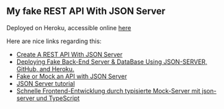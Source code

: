 
## My fake REST API With JSON Server

Deployed on Heroku, accessible online [here](https://fago-fake-server-app.herokuapp.com/)

Here are nice links regarding this:
- [Create A REST API With JSON Server](https://medium.com/codingthesmartway-com-blog/create-a-rest-api-with-json-server-36da8680136d)
- [Deploying Fake Back-End Server & DataBase Using JSON-SERVER, GitHub, and Heroku.](https://dev.to/youssefzidan/deploying-fake-back-end-server-database-using-json-server-github-and-heroku-1lm4)
- [Fake or Mock an API with JSON Server](https://spin.atomicobject.com/2018/10/08/mock-api-json-server/)
- [JSON Server tutorial](https://zetcode.com/javascript/jsonserver/)
- [Schnelle Frontend-Entwicklung durch typisierte Mock-Server mit json-server und TypeScript](https://blog.codecentric.de/2020/04/mock-server-mit-json-server-und-typescript/)
